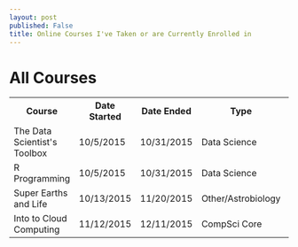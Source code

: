 ```yaml
---
layout: post
published: False
title: Online Courses I've Taken or are Currently Enrolled in
---
```

# All Courses

<table style="width:100%">
  <tr>
    <th>Course</th>
    <th>Date Started</th>
    <th>Date Ended</th>
    <th>Type</th>
    <th>Link</th>
  </tr>
  <tr>
    <td>The Data Scientist's Toolbox</td>
    <td>10/5/2015</td>
    <td>10/31/2015</td>
    <td>Data Science</td>
    <td><a href="https://www.coursera.org/course/datascitoolbox">The Data Scientist's Toolbox</a>
  </tr>
  <tr>
    <td>R Programming</td>
    <td>10/5/2015</td>
    <td>10/31/2015</td>
    <td>Data Science</td>
    <td><a href="https://www.coursera.org/course/rprog">R Programming</a>
  </tr>
  <tr>
    <td>Super Earths and Life</td>
    <td>10/13/2015</td>
    <td>11/20/2015</td>
    <td>Other/Astrobiology</td>
    <td><a href="https://www.edx.org/course/super-earths-life-harvardx-spu30x-0">Super Earths and Life</a>
  </tr>
  <tr>
    <td>Into to Cloud Computing</td>
    <td>11/12/2015</td>
    <td>12/11/2015</td>
    <td>CompSci Core</td>
    <td><a href="https://www.edx.org/course/introduction-cloud-computing-ieeex-cloudintro-x-0#!">Into to Cloud Computing</a>
  </tr>
</table>
